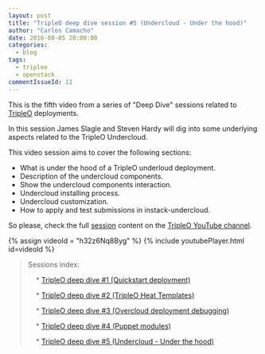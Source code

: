 ```yaml
---
layout: post
title: "TripleO deep dive session #5 (Undercloud - Under the hood)"
author: "Carlos Camacho"
date: 2016-08-05 20:00:00
categories:
  - blog
tags:
  - tripleo
  - openstack
commentIssueId: 11
---
```


This is the fifth video from a series of "Deep Dive" sessions
related to [TripleO](http://www.tripleo.org/) deployments.

In this session James Slagle and Steven Hardy will dig into 
some underlying aspects related to the TripleO Undercloud.

This video session aims to cover the following sections:

* What is under the hood of a TripleO underloud deployment.
* Description of the undercloud components.
* Show the undercloud components interaction.
* Undercloud installing process.
* Undercloud customization.
* How to apply and test submissions in instack-undercloud.

So please, check the full [session](https://www.youtube.com/watch?v=h32z6Nq8Byg)
content on the [TripleO YouTube channel](https://www.youtube.com/channel/UCNGDxZGwUELpgaBoLvABsTA/).

{% assign videoId = "h32z6Nq8Byg" %}
{% include youtubePlayer.html id=videoId %}

> Sessions index:
>
> &nbsp;&nbsp;&nbsp; * [TripleO deep dive #1 (Quickstart deployment)](http://www.anstack.com/blog/2016/07/11/tripleo-deep-dive-session-1.html)
>
> &nbsp;&nbsp;&nbsp; * [TripleO deep dive #2 (TripleO Heat Templates)](http://www.anstack.com/blog/2016/07/18/tripleo-deep-dive-session-2.html)
>
> &nbsp;&nbsp;&nbsp; * [TripleO deep dive #3 (Overcloud deployment debugging)](http://www.anstack.com/blog/2016/07/22/tripleo-deep-dive-session-3.html)
>
> &nbsp;&nbsp;&nbsp; * [TripleO deep dive #4 (Puppet modules)](http://www.anstack.com/blog/2016/08/01/tripleo-deep-dive-session-4.html)
>
> &nbsp;&nbsp;&nbsp; * [TripleO deep dive #5 (Undercloud - Under the hood)](http://www.anstack.com/blog/2016/08/05/tripleo-deep-dive-session-5.html)
